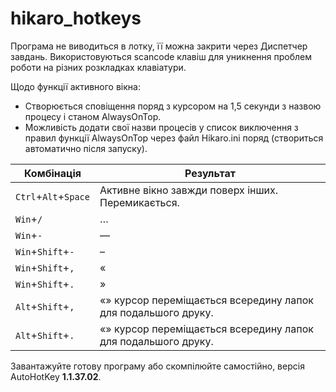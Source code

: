 # hikaro_hotkeys
Програма не виводиться в лотку, її можна закрити через Диспетчер завдань. Використовуються scancode клавіш для уникнення проблем роботи на різних розкладках клавіатури.

Щодо функції активного вікна:
- Створюється сповіщення поряд з курсором на 1,5 секунди з назвою процесу і станом AlwaysOnTop.
- Можливість додати свої назви процесів у список виключення з правил функції AlwaysOnTop через файл Hikaro.ini поряд (створиться автоматично після запуску).

| Комбінація  | Результат |
| - | - |
| `Ctrl`+`Alt`+`Space` | Активне вікно завжди поверх інших. Перемикається. |
| `Win`+`/`  | … |
| `Win`+`-`  | — |
| `Win`+`Shift`+`-` | – |
| `Win`+`Shift`+`,` | « |
| `Win`+`Shift`+`.` | » |
| `Alt`+`Shift`+`,` | «» курсор переміщається всередину лапок для подальшого друку. |
| `Alt`+`Shift`+`.` | «» курсор переміщається всередину лапок для подальшого друку. |

Завантажуйте готову програму або скомпілюйте самостійно, версія AutoHotKey **1.1.37.02**.
